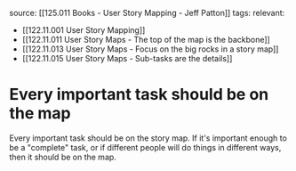 source: [[125.011 Books - User Story Mapping - Jeff Patton]]
tags:
relevant:
- [[122.11.001 User Story Mapping]]
- [[122.11.011 User Story Maps - The top of the map is the backbone]]
- [[122.11.013 User Story Maps - Focus on the big rocks in a story map]]
- [[122.11.015 User Story Maps - Sub-tasks are the details]]

# Every important task should be on the map

Every important task should be on the story map. If it's important enough to be a "complete" task, or if different people will do things in different ways, then it should be on the map.